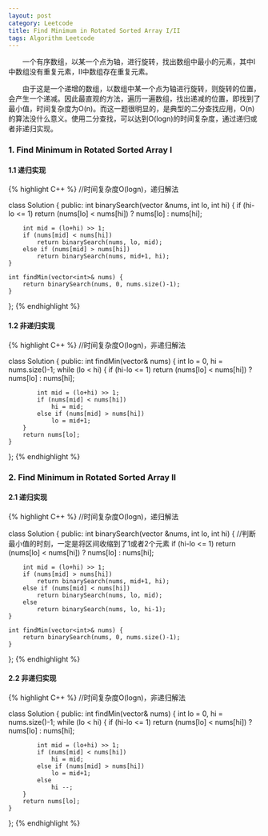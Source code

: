 ```yaml
---
layout: post
category: Leetcode
title: Find Minimum in Rotated Sorted Array I/II
tags: Algorithm Leetcode
---
```


&emsp;&emsp;一个有序数组，以某一个点为轴，进行旋转，找出数组中最小的元素，其中I中数组没有重复元素，II中数组存在重复元素。

&emsp;&emsp;由于这是一个递增的数组，以数组中某一个点为轴进行旋转，则旋转的位置，会产生一个递减。因此最直观的方法，遍历一遍数组，找出递减的位置，即找到了最小值，时间复杂度为O(n)。而这一题很明显的，是典型的二分查找应用，O(n)的算法没什么意义。使用二分查找，可以达到O(logn)的时间复杂度，通过递归或者非递归实现。

### 1. Find Minimum in Rotated Sorted Array I

#### 1.1 递归实现
{% highlight C++ %}
//时间复杂度O(logn)，递归解法

class Solution {
public:
    int binarySearch(vector<int> &nums, int lo, int hi) {
        if (hi-lo <= 1)
            return (nums[lo] < nums[hi]) ? nums[lo] : nums[hi];
        
        int mid = (lo+hi) >> 1;
        if (nums[mid] < nums[hi])
            return binarySearch(nums, lo, mid);
        else if (nums[mid] > nums[hi])
            return binarySearch(nums, mid+1, hi);
    }

    int findMin(vector<int>& nums) {
        return binarySearch(nums, 0, nums.size()-1);
    }
};
{% endhighlight %}
   
#### 1.2 非递归实现 
{% highlight C++ %}
//时间复杂度O(logn)，非递归解法

class Solution {
public:
    int findMin(vector<int>& nums) {
        int lo = 0, hi = nums.size()-1;
        while (lo < hi) {
            if (hi-lo <= 1)
                return (nums[lo] < nums[hi]) ? nums[lo] : nums[hi];
            
            int mid = (lo+hi) >> 1;
            if (nums[mid] < nums[hi])
                hi = mid;
            else if (nums[mid] > nums[hi])
                lo = mid+1;
        }
        return nums[lo];
    }
};
{% endhighlight %}


### 2. Find Minimum in Rotated Sorted Array II

#### 2.1 递归实现
{% highlight C++ %}
//时间复杂度O(logn)，递归解法

class Solution {
public:
    int binarySearch(vector<int> &nums, int lo, int hi) {
        //判断最小值的时刻，一定是将区间收缩到了1或者2个元素
        if (hi-lo <= 1)
            return (nums[lo] < nums[hi]) ? nums[lo] : nums[hi];
        
        int mid = (lo+hi) >> 1;
        if (nums[mid] > nums[hi])
            return binarySearch(nums, mid+1, hi);
        else if (nums[mid] < nums[hi])
            return binarySearch(nums, lo, mid);
        else
            return binarySearch(nums, lo, hi-1);
    }

    int findMin(vector<int>& nums) {
        return binarySearch(nums, 0, nums.size()-1);
    }
};
{% endhighlight %}
   
#### 2.2 非递归实现 
{% highlight C++ %}
//时间复杂度O(logn)，非递归解法

class Solution {
public:
    int findMin(vector<int>& nums) {
        int lo = 0, hi = nums.size()-1;
        while (lo < hi) {
            if (hi-lo <= 1)
                return (nums[lo] < nums[hi]) ? nums[lo] : nums[hi];
            
            int mid = (lo+hi) >> 1;
            if (nums[mid] < nums[hi])
                hi = mid;
            else if (nums[mid] > nums[hi])
                lo = mid+1;
            else 
                hi --;
        }
        return nums[lo];
    }
};
{% endhighlight %}
